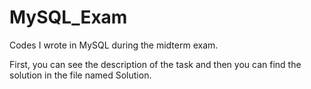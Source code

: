 # MySQL_Exam
Codes I wrote in MySQL during the midterm exam. 

First, you can see the description of the task and then you can find the solution in the file named Solution.
